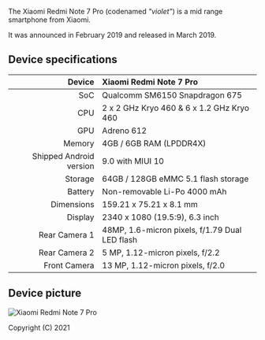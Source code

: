 The Xiaomi Redmi Note 7 Pro (codenamed _"violet"_) is a mid range smartphone from Xiaomi.

It was announced in February 2019 and released in March 2019.

## Device specifications

| Device       | Xiaomi Redmi Note 7 Pro                         |
| -----------: | :---------------------------------------------- |
| SoC          | Qualcomm SM6150 Snapdragon 675                  |
| CPU          | 2 x 2 GHz Kryo 460 & 6 x 1.2 GHz Kryo 460       |
| GPU          | Adreno 612                                      |
| Memory       | 4GB / 6GB RAM (LPDDR4X)                         |
| Shipped Android version | 9.0 with MIUI 10                     |
| Storage      | 64GB / 128GB eMMC 5.1 flash storage             |
| Battery      | Non-removable Li-Po 4000 mAh                    |
| Dimensions   | 159.21 x 75.21 x 8.1 mm                         |
| Display      | 2340 x 1080 (19.5:9), 6.3  inch                 |
| Rear Camera 1 | 48MP, 1.6-micron pixels, f/1.79 Dual LED flash |
| Rear Camera 2 | 5 MP, 1.12-micron pixels, f/2.2                |
| Front Camera | 13 MP, 1.12-micron pixels, f/2.0                |

## Device picture

![Xiaomi Redmi Note 7 Pro](https://moven.bg/img/cms/Redmi%20note%207/5.jpg)

Copyright (C) 2021
